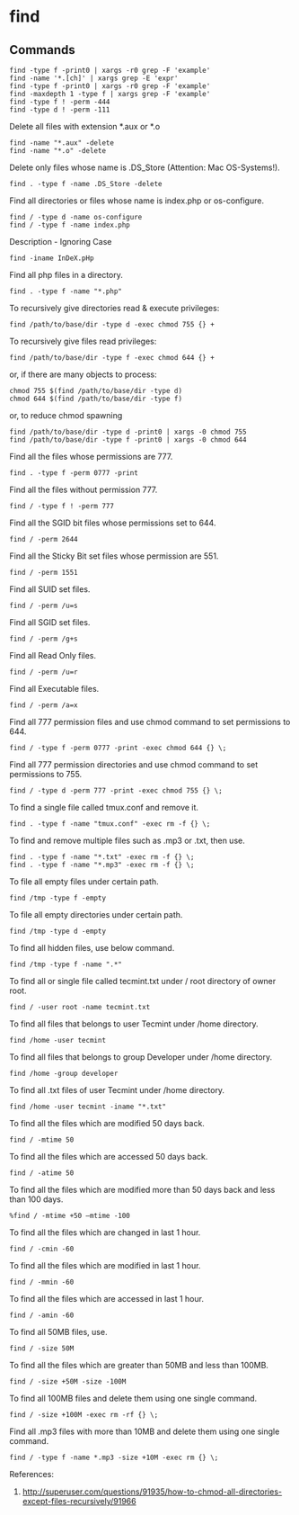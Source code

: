 # find

## Commands
```
find -type f -print0 | xargs -r0 grep -F 'example'
find -name '*.[ch]' | xargs grep -E 'expr'	
find -type f -print0 | xargs -r0 grep -F 'example'
find -maxdepth 1 -type f | xargs grep -F 'example'
find -type f ! -perm -444
find -type d ! -perm -111
```
Delete all files with extension *.aux or *.o
```
find -name "*.aux" -delete 
find -name "*.o" -delete
```

Delete only files whose name is .DS_Store (Attention: Mac OS-Systems!).
```
find . -type f -name .DS_Store -delete
```

Find all directories or files whose name is index.php or os-configure. 
```
find / -type d -name os-configure
find / -type f -name index.php
```

Description - Ignoring Case
```
find -iname InDeX.pHp
```

Find all php files in a directory.
```
find . -type f -name "*.php"
```

To recursively give directories read & execute privileges:
```
find /path/to/base/dir -type d -exec chmod 755 {} +
```
To recursively give files read privileges: 
```
find /path/to/base/dir -type f -exec chmod 644 {} +
```
or, if there are many objects to process:
```
chmod 755 $(find /path/to/base/dir -type d)
chmod 644 $(find /path/to/base/dir -type f)
```
or, to reduce chmod spawning
```
find /path/to/base/dir -type d -print0 | xargs -0 chmod 755 
find /path/to/base/dir -type f -print0 | xargs -0 chmod 644
```

Find all the files whose permissions are 777.
```
find . -type f -perm 0777 -print
```

Find all the files without permission 777.
```
find / -type f ! -perm 777
```

Find all the SGID bit files whose permissions set to 644.
```
find / -perm 2644
```

Find all the Sticky Bit set files whose permission are 551.
```
find / -perm 1551
```

Find all SUID set files.
```
find / -perm /u=s
```

Find all SGID set files.
```
find / -perm /g+s
```

Find all Read Only files.
```
find / -perm /u=r
```

Find all Executable files.
```
find / -perm /a=x
```

Find all 777 permission files and use chmod command to set permissions to 644.
```
find / -type f -perm 0777 -print -exec chmod 644 {} \;
```

Find all 777 permission directories and use chmod command to set permissions to 755.
```
find / -type d -perm 777 -print -exec chmod 755 {} \;
```

To find a single file called tmux.conf and remove it.
```
find . -type f -name "tmux.conf" -exec rm -f {} \;
```

To find and remove multiple files such as .mp3 or .txt, then use.
```
find . -type f -name "*.txt" -exec rm -f {} \;
find . -type f -name "*.mp3" -exec rm -f {} \;
```

To file all empty files under certain path.
```
find /tmp -type f -empty
```

To file all empty directories under certain path.
```
find /tmp -type d -empty
```

To find all hidden files, use below command.
```
find /tmp -type f -name ".*"
```

To find all or single file called tecmint.txt under / root directory of owner root.
```
find / -user root -name tecmint.txt
```

To find all files that belongs to user Tecmint under /home directory.
```
find /home -user tecmint
```

To find all files that belongs to group Developer under /home directory.
```
find /home -group developer
```

To find all .txt files of user Tecmint under /home directory.
```
find /home -user tecmint -iname "*.txt"
```

To find all the files which are modified 50 days back.
```
find / -mtime 50
```

To find all the files which are accessed 50 days back.
```
find / -atime 50
```

To find all the files which are modified more than 50 days back and less than 100 days.
```
%find / -mtime +50 –mtime -100
```

To find all the files which are changed in last 1 hour.
```
find / -cmin -60
```

To find all the files which are modified in last 1 hour.
```
find / -mmin -60
```

To find all the files which are accessed in last 1 hour.
```
find / -amin -60
```

To find all 50MB files, use.
```
find / -size 50M
```

To find all the files which are greater than 50MB and less than 100MB.
```
find / -size +50M -size -100M
```

To find all 100MB files and delete them using one single command.
```
find / -size +100M -exec rm -rf {} \;
```

Find all .mp3 files with more than 10MB and delete them using one single command.

```
find / -type f -name *.mp3 -size +10M -exec rm {} \;
```

References:
1. http://superuser.com/questions/91935/how-to-chmod-all-directories-except-files-recursively/91966
